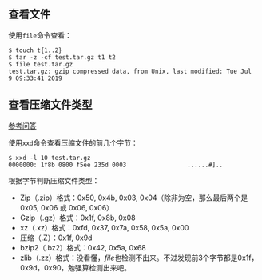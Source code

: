 ## 查看文件

使用`file`命令查看：

```shell
$ touch t{1..2}
$ tar -z -cf test.tar.gz t1 t2
$ file test.tar.gz
test.tar.gz: gzip compressed data, from Unix, last modified: Tue Jul  9 09:33:41 2019
```

## 查看压缩文件类型

[参考问答](https://stackoverflow.com/questions/19120676/how-to-detect-type-of-compression-used-on-the-file-if-no-file-extension-is-spe)

使用`xxd`命令查看压缩文件的前几个字节：

```shell
$ xxd -l 10 test.tar.gz
0000000: 1f8b 0800 f5ee 235d 0003                 ......#]..
```

根据字节判断压缩文件类型：

- Zip（.zip）格式：0x50, 0x4b, 0x03, 0x04（除非为空，那么最后两个是0x05, 0x06 或 0x06, 0x06）
- Gzip（.gz）格式：0x1f, 0x8b, 0x08
- xz（.xz）格式：0xfd, 0x37, 0x7a, 0x58, 0x5a, 0x00
- 压缩（.Z）：0x1f, 0x9d
- bzip2（.bz2）格式：0x42, 0x5a, 0x68
- zlib（.zz）格式：没看懂，*file*也检测不出来。不过发现前3个字节都是0x1f，0x9d，0x90，勉强算检测出来吧。


